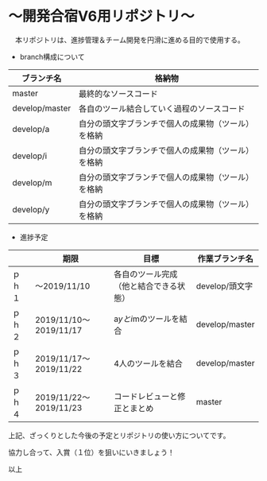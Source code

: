 #  ～開発合宿V6用リポジトリ～

　本リポジトリは、進捗管理＆チーム開発を円滑に進める目的で使用する。



* branch構成について

| ブランチ名     | 格納物                                             |
| -------------- | -------------------------------------------------- |
| master         | 最終的なソースコード                               |
| develop/master | 各自のツール結合していく過程のソースコード         |
| develop/a      | 自分の頭文字ブランチで個人の成果物（ツール）を格納 |
| develop/i      | 自分の頭文字ブランチで個人の成果物（ツール）を格納 |
| develop/m      | 自分の頭文字ブランチで個人の成果物（ツール）を格納 |
| develop/y      | 自分の頭文字ブランチで個人の成果物（ツール）を格納 |



* 進捗予定

|        | 期限                   | 目標                                   | 作業ブランチ名 |
| ------ | ---------------------- | -------------------------------------- | -------------- |
| ｐｈ１ | ～2019/11/10           | 各自のツール完成（他と結合できる状態） | develop/頭文字 |
| ｐｈ２ | 2019/11/10～2019/11/17 | a*yとi*mのツールを結合                 | develop/master |
| ｐｈ３ | 2019/11/17～2019/11/22 | 4人のツールを結合                      | develop/master |
| ｐｈ４ | 2019/11/22～2019/11/23 | コードレビューと修正とまとめ           | master         |



上記、ざっくりとした今後の予定とリポジトリの使い方についてです。



協力し合って、入賞（１位）を狙いにいきましょう！



以上